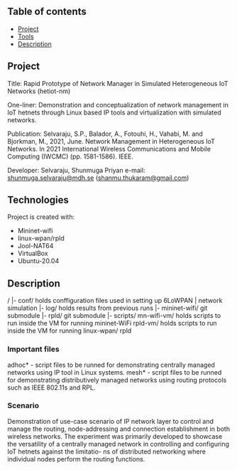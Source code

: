 ## Table of contents
* [Project](#Project)
* [Tools](#Tools)
* [Description](#Description)

## Project
Title:          Rapid Prototype of Network Manager in Simulated Heterogeneous
                IoT Networks (hetiot-nm)

One-liner:      Demonstration and conceptualization of network management in IoT 
                hetnets through Linux based IP tools and virtualization with 
                simulated networks.
            
Publication:    Selvaraju, S.P., Balador, A., Fotouhi, H., Vahabi, M. and 
                Bjorkman, M., 2021, June. Network Management in Heterogeneous 
                IoT Networks. In 2021 International Wireless Communications and 
                Mobile Computing (IWCMC) (pp. 1581-1586). IEEE.

Developer:      Selvaraju, Shunmuga Priyan
e-mail:         shunmuga.selvaraju@mdh.se (shanmu.thukaram@gmail.com)
	
## Technologies
Project is created with:
* Mininet-wifi
* linux-wpan/rpld
* Jool-NAT64
* VirtualBox
* Ubuntu-20.04
	
## Description
/
|- conf/            holds conffiguration files used in setting up 6LoWPAN 
|                   network simulation
|- log/             holds results from previous runs
|- mininet-wifi/    git submodule
|- rpld/            git submodule
|- scripts/
       mn-wifi-vm/  holds scripts to run inside the VM for running mininet-WiFi
       rpld-vm/     holds scripts to run inside the VM for running linux-wpan/
                    rpld

### Important files
adhoc* - script files to be runned for demonstrating centrally managed networks
         using IP tool in Linux systems.
mesh*  - script files to be runned for demonstrating distributively managed 
         networks using routing protocols such as IEEE 802.11s and RPL.

### Scenario
Demonstration of use-case scenario of IP network layer to control and manage the
routing, node-addressing and connection establishment in both wireless networks.
The experiment was primarily developed to showcase the versatility of a centrally
managed network in controlling and configuring IoT hetnets against the limitatio-
ns of distributed networking where individual nodes perform the routing functions.